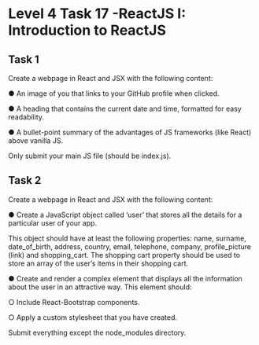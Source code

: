 # Level 4 Task 17 -ReactJS I: Introduction to ReactJS



## Task 1

Create a webpage in React and JSX with the following content:

● An image of you that links to your GitHub profile when clicked.

● A heading that contains the current date and time, formatted for easy readability.

● A bullet-point summary of the advantages of JS frameworks (like React) above vanilla JS.

Only submit your main JS file (should be index.js).

## Task 2

Create a webpage in React and JSX with the following content:

● Create a JavaScript object called ‘user’ that stores all the details for a particular user of your app. 

This object should have at least the following properties: name, surname, date_of_birth, address, country, email, telephone, company, profile_picture (link) and shopping_cart. The shopping cart property should be used to store an array of the user’s items in their shopping cart.

● Create and render a complex element that displays all the information about the user in an attractive way. This element should:

○ Include React-Bootstrap components.

○ Apply a custom stylesheet that you have created.

Submit everything except the node_modules directory.

